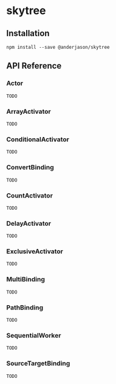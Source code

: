 # skytree

## Installation

`npm install --save @anderjason/skytree`

## API Reference

### Actor

`TODO`

### ArrayActivator

`TODO`

### ConditionalActivator

`TODO`

### ConvertBinding

`TODO`

### CountActivator

`TODO`

### DelayActivator

`TODO`

### ExclusiveActivator

`TODO`

### MultiBinding

`TODO`

### PathBinding

`TODO`

### SequentialWorker

`TODO`

### SourceTargetBinding

`TODO`
